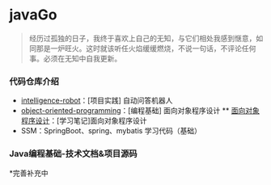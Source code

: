 # javaGo
> 经历过孤独的日子，我终于喜欢上自己的无知，与它们相处我感到惬意，如同那是一炉旺火。这时就该听任火焰缓缓燃烧，不说一句话，不评论任何事。必须在无知中自我更新。

### 代码仓库介绍
* [intelligence-robot](https://github.com/sophoraFlower/javaGo/tree/main/intelligence-robot)：[项目实践] 自动问答机器人
* [object-oriented-programming](https://github.com/sophoraFlower/javaGo/tree/main/object-oriented-programming)：[编程基础] 面向对象程序设计
** [面向对象程序设计](https://www.yuque.com/houlex/syq69x/phh1in)：[学习笔记]面向对象程序设计
* SSM：SpringBoot、spring、mybatis 学习代码（基础）

### Java编程基础-技术文档&项目源码
*完善补充中
